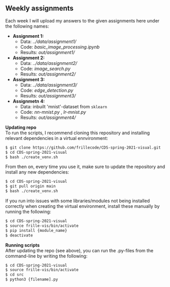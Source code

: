 ## Weekly assignments
Each week I will upload my answers to the given assignments here under the following names:
- __Assignment 1:__   
  - Data: _../data/assignment1/_ 
  - Code: _basic\_image\_processing.ipynb_  
  - Results: _out/assignment1/_  
- __Assignment 2:__  
  - Data: _../data/assignment2/_ 
  - Code: _image\_search.py_   
  - Results: _out/assignment2/_  
- __Assignment 3:__  
  - Data: _../data/assignment3/_ 
  - Code: _edge\_detection.py_
  - Results: _out/assignment3/_  
- __Assignmetn 4:__  
  - Data: inbuilt 'mnist'-dataset from ```sklearn```  
  - Code: _nn-mnist.py_ , _lr-mnist.py_  
  - Results: _out/assignment4/_  

__Updating repo__  
To run the scripts, I recommend cloning this repository and installing relevant dependencies in a virtual ennvironment:

```bash
$ git clone https://github.com/frillecode/CDS-spring-2021-visual.git
$ cd CDS-spring-2021-visual
$ bash ./create_venv.sh
```
From then on, every time you use it, make sure to update the repository and install any new dependencies:
```bash
$ cd CDS-spring-2021-visual
$ git pull origin main
$ bash ./create_venv.sh
```
If you run into issues with some libraries/modules not being installed correctly when creating the virtual environment, install these manually by running the following:
```bash
$ cd CDS-spring-2021-visual
$ source frille-vis/bin/activate
$ pip install {module_name}
$ deactivate
```

__Running scripts__  
After updating the repo (see above), you can run the .py-files from the command-line by writing the following:
``` bash
$ cd CDS-spring-2021-visual 
$ source frille-vis/bin/activate
$ cd src
$ python3 {filename].py
```
